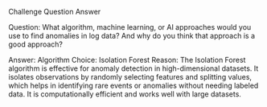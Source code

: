 Challenge Question Answer

Question: What algorithm, machine learning, or AI approaches would you use to find anomalies in log data? And why do you think that approach is a good approach?

Answer:
Algorithm Choice: Isolation Forest
Reason: The Isolation Forest algorithm is effective for anomaly detection in high-dimensional datasets. It isolates observations by randomly selecting features and splitting values, which helps in identifying rare events or anomalies without needing labeled data. It is computationally efficient and works well with large datasets.
